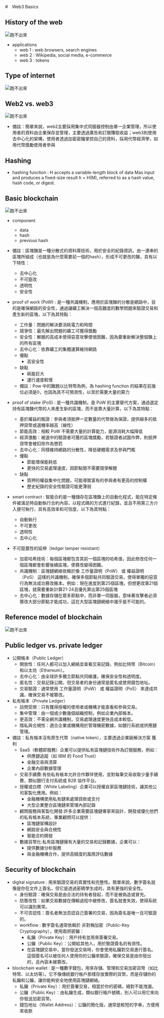 #　Web3 Basics
## History of the web
![跑不出來](./Sources/his.png "")
- applications 
  - web 1 : web browsers, search engines
  - web 2 : Wikipedia, social media, e-commerce
  - web 3 : tokens
## Type of internet
![跑不出來](./Sources/type.png "")
## Web2 vs. web3
![跑不出來](./Sources/web2.png "")
- 備註：簡單來說，web2主要採用集中式伺服器控制由單一企業管理，所以使用者的資料由企業保存並管理，主要透過廣告和訂閱賺取收益；web3則使用去中心化的架構，使用者透過加密密鑰掌控自己的資料，採用代幣經濟學，如用代幣獎勵使用者參與
## Hashing
- hashing function : H accepts a variable-length block of data Mas input and produces a fixed-size result h = H(M), referred to as a hash value, hash code, or digest.
## Basic blockchain
![跑不出來](./Sources/blockchain.png "")
- component
  - data
  - hash
  - previous hash
- 備註：區塊鍊是一種分散式的資料庫技術，用於安全的紀錄資訊，由一連串的區塊所組成（也就是為什麼需要前一個的hash），形成不可更改的鍊，具有以下特性：
  - 去中心化
  - 不可竄改
  - 透明性
  - 安全性
- proof of work (PoW) : 是一種共識機制，應用於區塊鍊的分散是網路中，目的是確保網路的安全性，通過讓礦工解決一個高難度的數學問題來驗證交易和產生新的區塊，以下為其特點：
  - 工作量：問題的解決要消耗電力和時間
  - 競爭性：最先解出問題的礦工可獲得獎勵
  - 安全性：解題的高成本使得惡意攻擊便很困難，因為要重新解決整個鍊上的所有區塊
  - 去中心化：依靠礦工的集體運算維持網路
  - 優點
    - 高安全性
  - 缺點
    - 耗能巨大
    - 運行速度較慢
  - 備註：Pow 中的難題以比特幣為例，為 hashing function 的結果在前幾位必須是0，也因為其不可預測性，以至於需要大量的算力

- proof of stake (PoS) : 是一種共識機制，是 PoW 的主要替代方案，通過選定持有區塊鍊代幣的人來產生新的區塊，而不是靠大量計算，以下為其特點：
  - 基於權益的驗證：參與者須抵押一定數量的代幣做為保證，提供越多的抵押貸幣或選機率越高（線性）
  - 節能高效：相較 PoW 不需要大量的計算能力，能源消耗大幅降低
  - 經濟激勵：被選中的驗證者可獲的區塊獎勵，若驗證者試圖作弊，則抵押貸幣會被扣除作為懲罰
  - 去中心化：同樣維持網路的分散性，降低硬體需求及參與門檻
  - 優點
    - 節能環保能耗低
    - 更快的交易處理速度，因節點間不需要競爭解題
  - 缺點
    - 質押的權益集中化問題，可能導致富有的參與者有更高的控制權
    - 歷史紀錄的安全性驗證可能更薄弱
- smart contract : 智能合約是一種儲存在區塊鍊上的自動化程式，能在特定條件被滿足時自動執行合約內容，以程式碼的方式進行紀錄，並且不用第三方介入便可執行，具有高效率和可信度，以下為其特點：  
  - 自動執行
  - 不可更改
  - 透明性
  - 去中心化
- 不可竄蓋性的延伸（ledger tamper resistant）
    - 加密哈希技術：每個區塊都包含其前一個區塊的哈希值，因此修改任何一個區塊都會影響後續區塊，使篡改變得困難。
    - 共識機制：區塊鏈網絡依賴於像 工作量證明（PoW） 或 權益證明（PoS） 這樣的共識機制，確保多個節點共同驗證交易，使得單獨的惡意行為無法成功篡改賬本。例如：現在進度到第25個區塊，但想更改第21個區塊，就需要重新計算21-24且優先算出第25個區塊
    - 去中心化：數據存儲在眾多節點中，而非單一伺服器，意味著攻擊者必須篡改大部分節點才能成功，這在大型區塊鏈網絡中幾乎是不可能的。

## Reference model of blockchain
![跑不出來](./Sources/reference.png "")

## Public ledger vs. private ledger
- 公開帳本（Public Ledger）
    - 開放性：任何人都可以加入網絡並查看交易記錄，例如比特幣（Bitcoin）和以太坊（Ethereum）。
    - 去中心化：由全球許多獨立節點共同維護，確保安全性和透明度。
    - 匿名性：交易記錄公開，但交易者的身份通常是匿名或使用錢包地址。
    - 交易驗證：通常使用 工作量證明（PoW） 或 權益證明（PoS） 來達成共識，確保交易不被篡改。
- 私有帳本（Private Ledger）
    - 訪問受限：只有獲得授權的使用者或機構才能查看和參與交易。
    - 集中管理：由一個或少數幾個組織控制，例如企業內部帳本。
    - 更高效：不需全網共識機制，交易處理速度更快且成本較低。
    - 隱私與合規性：適合企業或機構用於管理機密數據，如銀行系統或供應鏈管理。
- 備註：私有帳本沒有原生代幣（native token），主要透過企業級解決方案
獲利
    - SaaS（軟體即服務）企業可以提供私有區塊鏈技術作為訂閱服務，例如：
        - 供應鏈追蹤（如 IBM 的 Food Trust）
        - 金融交易與清算
        - 企業內部數據管理
    - 交易手續費:有些私有帳本允許合作夥伴使用，並對每筆交易收取少量手續費，類似銀行支付系統或 B2B 協作平台。
    - 授權或白標（White Labeling）企業可以授權自家區塊鏈技術，讓其他公司客製化應用。例如：
        - 金融機構使用私有鏈來處理貸款或支付
        - 大型企業整合區塊鏈來管理內部記錄
    - 顧問服務與客製化開發:許多企業需要區塊鏈專家來設計、開發或優化他們的私有帳本系統，專業顧問可以提供：
        - 區塊鏈架構設計
        - 網路安全與合規性
        - 智能合約開發
    - 數據貨幣化:私有區塊鏈擁有大量的交易和記錄數據，企業可以：
        - 提供數據分析服務
        - 與金融機構合作，提供高精度的風險評估數據
## Security of blockchain
- digital signature : 用來驗證交易的真實性和完整性。簡單來說，數字簽名就像是你在文件上簽名，但它是透過密碼學生成的，具有更強的安全性。
    - 身份驗證：確保交易是由合法的持有者發起，而不是被偽造或冒充。
    - 防篡改性：如果交易數據在傳輸過程中被修改，簽名就會失效，使得系統可以識別異常。
    - 不可否認性：簽名者無法否認自己簽署的交易，因為簽名是唯一且可驗證的。
    - workflow : 數字簽名通常依賴於 非對稱加密（Public-Key Cryptography），使用兩把密鑰：
        - 私鑰（Private Key）：用戶持有並用來簽署交易。
        - 公鑰（Public Key）：公開給其他人，用於驗證簽名的有效性。
        - 在區塊鏈交易中，當你發送交易時，你會使用私鑰對交易進行簽名。這個簽名可以被任何人使用你的公鑰來驗證，確保交易是由你發出的，且內容未被篡改。
- blockchain wallet : 是一種數字錢包，用來存儲、管理和交易加密貨幣（如比特幣、以太坊等）。它不像傳統銀行帳戶那樣存放實際的貨幣，而是存儲你的私鑰和公鑰，讓你能夠安全地使用區塊鏈網絡。
    - 私鑰（Private Key）：用於簽署交易，相當於你的密碼，絕對不能洩漏。
    - 公鑰（Public Key）：由私鑰生成，類似銀行帳戶號碼，別人可以用它來向你發送加密貨幣。
    - 錢包地址（Wallet Address）：公鑰的簡化版，通常是較短的字串，方便用來收款




